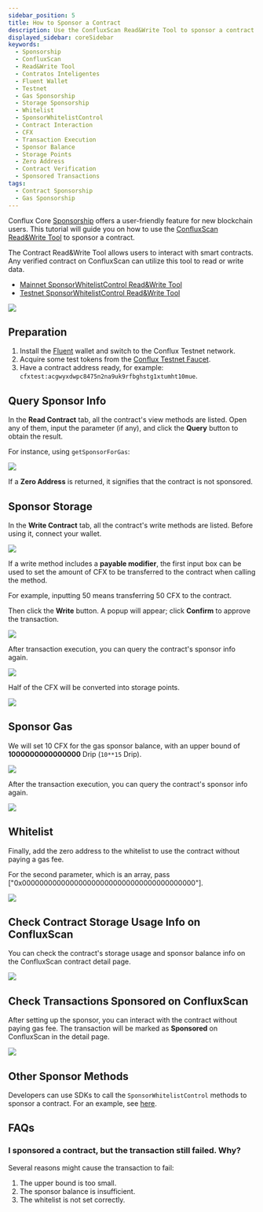 ```yaml
---
sidebar_position: 5
title: How to Sponsor a Contract
description: Use the ConfluxScan Read&Write Tool to sponsor a contract.
displayed_sidebar: coreSidebar
keywords:
  - Sponsorship
  - ConfluxScan
  - Read&Write Tool
  - Contratos Inteligentes
  - Fluent Wallet
  - Testnet
  - Gas Sponsorship
  - Storage Sponsorship
  - Whitelist
  - SponsorWhitelistControl
  - Contract Interaction
  - CFX
  - Transaction Execution
  - Sponsor Balance
  - Storage Points
  - Zero Address
  - Contract Verification
  - Sponsored Transactions
tags:
  - Contract Sponsorship
  - Gas Sponsorship
---
```


Conflux Core [Sponsorship](../core-space-basics/sponsor-mechanism.md) offers a user-friendly feature for new blockchain users. This tutorial will guide you on how to use the [ConfluxScan Read&Write Tool](https://www.confluxscan.io/address/cfx:aaejuaaaaaaaaaaaaaaaaaaaaaaaaaaaaegg2r16ar?tab=contract-viewer) to sponsor a contract.

The Contract Read&Write Tool allows users to interact with smart contracts. Any verified contract on ConfluxScan can utilize this tool to read or write data.

- [Mainnet SponsorWhitelistControl Read&Write Tool](https://www.confluxscan.io/address/cfx:aaejuaaaaaaaaaaaaaaaaaaaaaaaaaaaaegg2r16ar?tab=contract-viewer)
- [Testnet SponsorWhitelistControl Read&Write Tool](https://testnet.confluxscan.io/address/cfxtest:aaejuaaaaaaaaaaaaaaaaaaaaaaaaaaaaeprn7v0eh?tab=contract-viewer)

![](./imgs/sponsor/sponsor-read-methods.png)

## Preparation

1. Install the [Fluent](https://fluentwallet.com/) wallet and switch to the Conflux Testnet network.
2. Acquire some test tokens from the [Conflux Testnet Faucet](https://faucet.confluxnetwork.org/).
3. Have a contract address ready, for example: `cfxtest:acgwyxdwpc8475n2na9uk9rfbghstg1xtumht10mue`.

## Query Sponsor Info

In the **Read Contract** tab, all the contract's view methods are listed. Open any of them, input the parameter (if any), and click the **Query** button to obtain the result.

For instance, using `getSponsorForGas`:

![](./imgs/sponsor/query-gas-sponsor.png)

If a **Zero Address** is returned, it signifies that the contract is not sponsored.

## Sponsor Storage

In the **Write Contract** tab, all the contract's write methods are listed. Before using it, connect your wallet.

![](./imgs/sponsor/set-collateral-sponsor.png)

If a write method includes a **payable modifier**, the first input box can be used to set the amount of CFX to be transferred to the contract when calling the method.

For example, inputting 50 means transferring 50 CFX to the contract.

Then click the **Write** button. A popup will appear; click **Confirm** to approve the transaction.

![](./imgs/sponsor/set-collateral-sponsor-popup.png)

After transaction execution, you can query the contract's sponsor info again.

![](./imgs/sponsor/query-sponsor-storage-balance.png)

Half of the CFX will be converted into storage points.

![](./imgs/sponsor/query-storage-points.png)

## Sponsor Gas

We will set 10 CFX for the gas sponsor balance, with an upper bound of **1000000000000000** Drip (`10**15` Drip).

![](./imgs/sponsor/set-gas-sponsor.png)

After the transaction execution, you can query the contract's sponsor info again.

![](./imgs/sponsor/query-sponsor-gas-balance.png)

## Whitelist

Finally, add the zero address to the whitelist to use the contract without paying a gas fee.

For the second parameter, which is an array, pass ["0x0000000000000000000000000000000000000000"].

![](./imgs/sponsor/add-zero-address-whitelist.png)

## Check Contract Storage Usage Info on ConfluxScan

You can check the contract's storage usage and sponsor balance info on the ConfluxScan contract detail page.

![](./imgs/sponsor/contract-detail-page.jpg)

## Check Transactions Sponsored on ConfluxScan

After setting up the sponsor, you can interact with the contract without paying gas fee. The transaction will be marked as **Sponsored** on ConfluxScan in the detail page.

![](./imgs/sponsor/tx-is-sponsored.jpg)

## Other Sponsor Methods

Developers can use SDKs to call the `SponsorWhitelistControl` methods to sponsor a contract. For an example, see [here](../core-space-basics/internal-contracts/sponsor-whitelist-control.md#how-to-sponsor-a-contract).

## FAQs

### I sponsored a contract, but the transaction still failed. Why?

Several reasons might cause the transaction to fail:

1. The upper bound is too small.
2. The sponsor balance is insufficient.
3. The whitelist is not set correctly.
